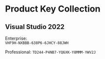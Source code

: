 
# Product Key Collection

## Visual Studio 2022
Enterprise:  
```VHF9H-NXBBB-638P6-6JHCY-88JWH```

Professional:
```TD244-P4NB7-YQ6XK-Y8MMM-YWV2J```
